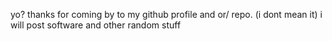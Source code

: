 yo? thanks for coming by to my github profile and or/ repo. (i dont mean it)
i will post software and other random stuff
